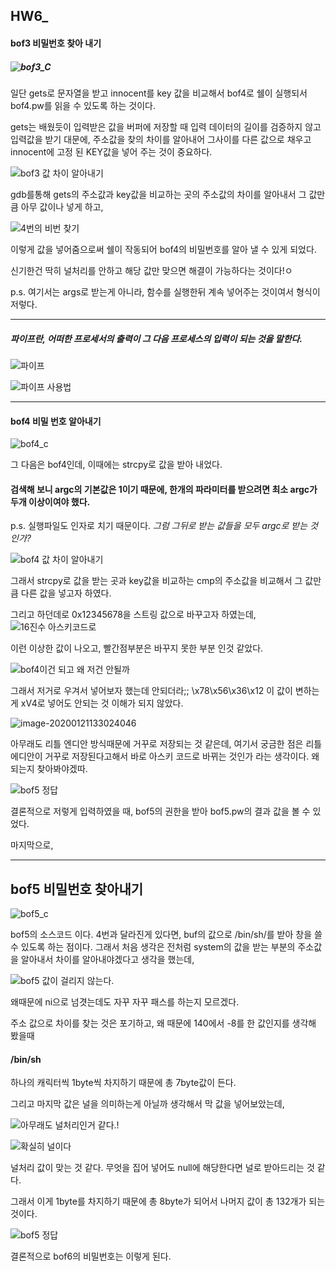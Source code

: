 ## HW6_

#### bof3 비밀번호 찾아 내기

##### ![bof3_C](bof3_C.PNG)

일단 gets로  문자열을 받고 innocent를 key 값을 비교해서 bof4로 쉘이 실행되서 bof4.pw를 읽을 수 있도록 하는 것이다.

gets는 배웠듯이 입력받은 값을 버퍼에 저장할 때 입력 데이터의 길이를 검증하지 않고 입력값을 받기 대문에, 주소값을 찾의 차이를 알아내어 그사이를 다른 값으로 채우고 innocent에 고정 된 KEY값을 넣어 주는 것이 중요하다.

![bof3 값 차이 알아내기](bof3_값차이_찾아내기.PNG)

gdb를통해 gets의 주소값과 key값을 비교하는 곳의 주소값의 차이를 알아내서 그 값만큼 아무 값이나 넣게 하고,

![4번의 비번 찾기](4번.PNG)

이렇게 값을 넣어줌으로써 쉘이 작동되어 bof4의 비밀번호를 알아 낼 수 있게 되었다. 

신기한건 딱히 널처리를 안하고 해당 값만 맞으면 해결이 가능하다는 것이다!ㅇ

p.s. 여기서는 args로 받는게 아니라, 함수를 실행한뒤 계속 넣어주는 것이여서 형식이 저렇다.

---

##### 파이프란, 어떠한 프로세서의 출력이 그 다음 프로세스의 입력이 되는 것을 말한다. 

![파이프](파이프.PNG)

![파이프 사용법](사용법.PNG)

---



#### bof4 비밀 번호 알아내기

![bof4_c](bof4_c.PNG)

그 다음은 bof4인데, 이때에는 strcpy로 값을 받아 내었다. 

#### 검색해 보니 argc의 기본값은 1이기 때문에, 한개의 파라미터를 받으려면 최소 argc가 두개 이상이여야 했다.

p.s. 실행파일도 인자로 치기 때문이다. *그럼 그뒤로 받는 값들을 모두 argc로 받는 것인가?*

![bof4 값 차이 알아내기](알아내기.PNG)

그래서 strcpy로 값을 받는 곳과 key값을 비교하는 cmp의 주소값을 비교해서 그 값만큼 다른 값을 넣고자 하였다.

그리고 하던데로 0x12345678을 스트링 값으로 바꾸고자 하였는데, ![16진수 아스키코드로](16진수.PNG)

이런 이상한 값이 나오고, 빨간점부분은 바꾸지 못한 부분 인것 같았다. 

![bof4이건 되고 왜 저건 안될까](bof4안될까.PNG)

그래서 저거로 우겨서 넣어보자 했는데 안되더라;; \x78\x56\x36\x12 이 값이 변하는게 xV4로 넣어도 안되는 것 이해가 되지 않았다. 

![image-20200121133024046](리틀에디안.PNG)

아무래도 리틀 엔디안 방식때문에 거꾸로 저장되는 것 같은데, 여기서 궁금한 점은 리틀에디안이 거꾸로 저장된다고해서 바로 아스키 코드로 바뀌는 것인가 라는 생각이다. 왜 되는지 찾아봐야겠따.

![bof5 정답](bof5정답.PNG)

결론적으로 저렇게 입력하였을 때, bof5의 권한을 받아   bof5.pw의 결과 값을 볼 수 있었다. 



마지막으로, 



---



## bof5 비밀번호 찾아내기

![bof5_c](bof5_c.PNG)

bof5의 소스코드 이다. 4번과 달라진게 있다면,   buf의 값으로 /bin/sh/를 받아 창을 쓸수 있도록 하는 점이다. 그래서 처음 생각은 전처럼  system의 값을 받는 부분의 주소값을 알아내서 차이를 알아내야겠다고 생각을 했는데, 

![bof5 값이 걸리지 않는다.](bof5값이걸리지않는다.PNG)

왜때문에 ni으로 넘겻는데도 자꾸 자꾸 패스를 하는지 모르겠다.

주소 값으로 차이를 찾는 것은 포기하고, 왜 때문에 140에서 -8를 한 값인지를 생각해 봤을때

#### /bin/sh

하나의 캐릭터씩 1byte씩 차지하기 때문에 총 7byte값이 든다. 

그리고 마지막 값은 널을 의미하는게 아닐까 생각해서 막 값을 넣어보았는데, 

![아무래도 널처리인거 같다.!](아무래도널처리인거같다.PNG)

![확실히 널이다](확실히_널이다.PNG)

널처리 값이 맞는 것 같다. 무엇을 집어 넣어도 null에 해당한다면 널로 받아드리는 것 같다. 

그래서 이게 1byte를 차지하기 때문에 총 8byte가 되어서 나머지 값이 총 132개가 되는 것이다.

![bof5 정답](6번째비밀번호.PNG)

결론적으로  bof6의 비밀번호는 이렇게 된다. 